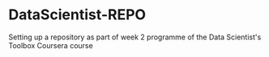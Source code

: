 # DataScientist-REPO
Setting up a repository as part of week 2 programme of the Data Scientist's Toolbox Coursera course
